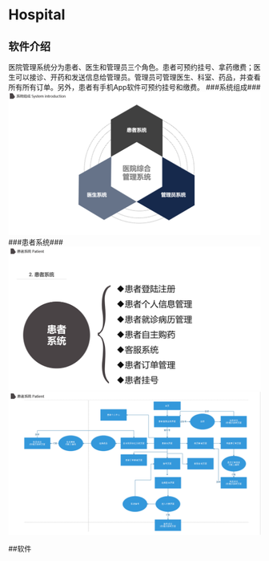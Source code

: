 # Hospital #
 

## 软件介绍 ##
  医院管理系统分为患者、医生和管理员三个角色。患者可预约挂号、拿药缴费；医生可以接诊、开药和发送信息给管理员。管理员可管理医生、科室、药品，并查看所有所有订单。另外，患者有手机App软件可预约挂号和缴费。
###系统组成###
![系统组成](https://github.com/1359029494/Hospital/raw/master/images/1.png)
###患者系统###
![患者系统](https://github.com/1359029494/Hospital/raw/master/images/2.png)
![患者流程](https://github.com/1359029494/Hospital/raw/master/images/3.png)

##软件
